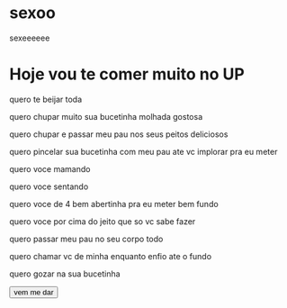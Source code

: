 # sexoo
sexeeeeee
<!DOCTYPE html>
<html lang="pt-BR">

<head>
    <meta charset="UTF-8">
    <meta name="viewport" content="width=device-width, initial-scale=1.0">
    <title>Vou te comer hoje</title>
</head>

<body>
    <h1>Hoje vou te comer muito no UP</h1>
    <p>quero te beijar toda</p>
    <p>quero chupar muito sua bucetinha molhada gostosa</p>
    <p>quero chupar e passar meu pau nos seus peitos deliciosos</p>
    <p>quero pincelar sua bucetinha com meu pau ate vc implorar pra eu meter</p>
    <p>quero voce mamando</p>
    <p>quero voce sentando</p>
    <p>quero voce de 4 bem abertinha pra eu meter bem fundo</p>
    <p>quero voce por cima do jeito que so vc sabe fazer</p>
    <p>quero passar meu pau no seu corpo todo</p>
    <p>quero chamar vc de minha enquanto enfio ate o fundo</p>
    <p>quero gozar na sua bucetinha</p>
  
   <input type="button" value="vem me dar">

  

</body>

</html>
